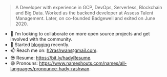 > A Developer with experience in GCP, DevOps, Serverless, Blockchain and Big Data. Worked as the backend developer at Assess Talent Management. Later, on co-founded Badgewell and exited on June 2020.

- 👯 I’m looking to collaborate on more open source projects and get involved with the community. 
- 💪 Started [blogging](https://dev.to/hadyrashwan) recently.
- 📫 Reach me on: h2rashwan@gmail.com.
- 😎 Resume: https://bit.ly/hadyResume.
- 😄 Pronouns: https://www.nameshouts.com/names/all-languages/pronounce-hady-rashwan.
